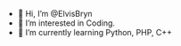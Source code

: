 - 👋 Hi, I’m @ElvisBryn
- 👀 I’m interested in Coding.
- 🌱 I’m currently learning Python, PHP, C++


<!---
ElvisBryn/ElvisBryn is a ✨ special ✨ repository because its `README.md` (this file) appears on your GitHub profile.
You can click the Preview link to take a look at your changes.
--->
